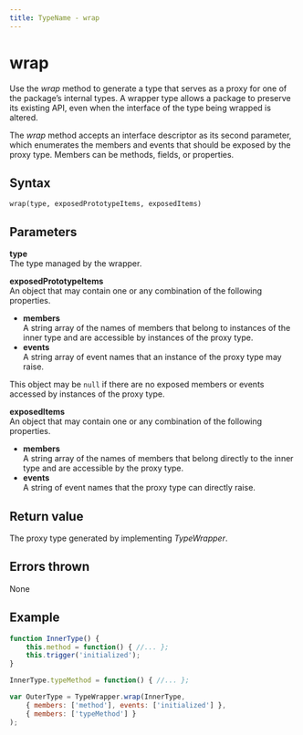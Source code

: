 ```yaml
---
title: TypeName - wrap
---
```


# wrap
Use the *wrap* method to generate a type that serves as a proxy for one of the package’s internal types. A wrapper type allows a package to preserve its existing API, even when the interface of the type being wrapped is altered.

The *wrap* method accepts an interface descriptor as its second parameter, which enumerates the members and events that should be exposed by the proxy type. Members can be methods, fields, or properties.
 

## Syntax
`wrap(type, exposedPrototypeItems, exposedItems)`


## Parameters

**type**  
The type managed by the wrapper.

**exposedPrototypeItems**  
An object that may contain one or any combination of the following properties.
- **members**  
  A string array of the names of members that belong to instances of the inner type and are accessible by instances of the proxy type.
- **events**  
  A string array of event names that an instance of the proxy type may raise.
  
This object may be ```null``` if there are no exposed members or events accessed by instances of the proxy type.
  
**exposedItems**  
  An object that may contain one or any combination of the following properties.
- **members**  
  A string array of the names of members that belong directly to the inner type and are accessible by the proxy type.
- **events**  
  A string of event names that the proxy type can directly raise.



## Return value
The proxy type generated by implementing *TypeWrapper*.


## Errors thrown
None


## Example

```javascript
function InnerType() {
    this.method = function() { //... };
    this.trigger('initialized');
}

InnerType.typeMethod = function() { //... };

var OuterType = TypeWrapper.wrap(InnerType,
    { members: ['method'], events: ['initialized'] },
    { members: ['typeMethod'] }
);
```





